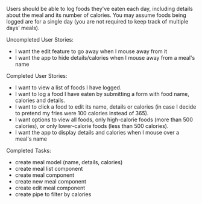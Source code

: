 Users should be able to log foods they've eaten each day, including details about the meal and its number of calories. You may assume foods being logged are for a single day (you are not required to keep track of multiple days' meals).

Uncompleted User Stories:

* I want the edit feature to go away when I mouse away from it
* I want the app to hide details/calories when I mouse away from a meal's name

Completed User Stories:

* I want to view a list of foods I have logged.
* I want to log a food I have eaten by submitting a form with food name, calories and details.
* I want to click a food to edit its name, details or calories (in case I decide to pretend my fries were 100 calories instead of 365).
* I want options to view all foods, only high-calorie foods (more than 500 calories), or only lower-calorie foods (less than 500 calories).
* I want the app to display details and calories when I mouse over a meal's name

Completed Tasks:
- create meal model (name, details, calories)
- create meal list component
- create meal component
- create new meal component
- create edit meal component
- create pipe to filter by calories
